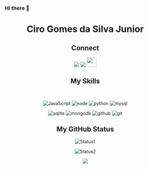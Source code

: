 ### Hi there 👋

<!--
**CiroGomess/CiroGomess** is a ✨ _special_ ✨ repository because its `README.md` (this file) appears on your GitHub profile.

Here are some ideas to get you started:

- 🔭 I’m currently working on ...
- 🌱 I’m currently learning ...
- 👯 I’m looking to collaborate on ...
- 🤔 I’m looking for help with ...
- 💬 Ask me about ...
- 📫 How to reach me: ...
- 😄 Pronouns: ...
- ⚡ Fun fact: ...
-->



<h1 align="center"> Ciro Gomes da Silva Junior </h1>

<div align="center">

<h2 aling="center">Connect</h2>
  <a href="https://www.instagram.com/ciro__gomes/" target="_blank"><img src="https://img.shields.io/badge/instagram%20@ciro__gomes-DD2476?style=for-the-badge&logo=instagram&logoColor=white"/></a>
  <a href="https://www.facebook.com/profile.php?id=100004226591476" target="_blank"><img src="https://img.shields.io/badge/facebook%20@cirogomes-344E86?style=for-the-badge&logo=facebook&logoColor=white"/></a>
  <a href="https://www.gitshowcase.com/cirogomess target="_blank"><img height="30px" src="https://img.shields.io/badge/GitShowCase%20-8E2DE2?style=for-the-badge&logo=github&logoColor=white"/></a>
<br>

</div>

<h2 align="center">My Skills</h2>

<br>

<div align="center">

![JavaScript](https://img.shields.io/badge/-JavaScript-grey?style=for-the-badge&logo=javascript&logoColor=white&labelColor=8E2DE2)
![node](https://img.shields.io/badge/-node-grey?style=for-the-badge&logo=node.js&logoColor=white&labelColor=8E2DE2)
![python](https://img.shields.io/badge/-python-grey?style=for-the-badge&logo=python&logoColor=white&labelColor=8E2DE2)
![mysql](https://img.shields.io/badge/-mysql-grey?style=for-the-badge&logo=mysql&logoColor=white&labelColor=8E2DE2)
<br>

![sqlite](https://img.shields.io/badge/-sqlite-grey?style=for-the-badge&logo=sqlite&logoColor=white&labelColor=8E2DE2)
![mongodb](https://img.shields.io/badge/-mongodb-grey?style=for-the-badge&logo=mongodb&logoColor=white&labelColor=8E2DE2)
![github](https://img.shields.io/badge/-github-grey?style=for-the-badge&logo=github&logoColor=white&labelColor=8E2DE2)
![git](https://img.shields.io/badge/-git-grey?style=for-the-badge&logo=git&logoColor=white&labelColor=8E2DE2)

</div>

<h2 align="center">My GitHub Status </h2>
 
<div align="center">

![Status1](https://github-readme-stats.vercel.app/api?username=CiroGomess&show_icons=true&theme=radical&title_color=8E2DE2&text_color=fff&icon_color=8E2DE2)

</div>

<div align="center"> 


![Status2](https://github-readme-stats.vercel.app/api/top-langs/?username=CiroGomess&theme=radical&title_color=8E2DE2&text_color=fff)

</div>




<p align="center">
<img src="https://visitor-badge.laobi.icu/badge?page_id=CiroGomess" id="counter">
</p>

